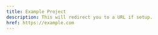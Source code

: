 ```yaml
---
title: Example Project
description: This will redirect you to a URL if setup.
href: https://example.com
---
```

